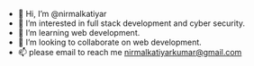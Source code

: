 - 👋 Hi, I’m @nirmalkatiyar
- 👀 I’m interested in full stack development and cyber security.
- 🌱 I’m  learning web development.
- 💞️ I’m looking to collaborate on web development.
- 📫 please email to reach me nirmalkatiyarkumar@gmail.com

<!---
nirmalkatiyar/nirmalkatiyar is a ✨ special ✨ repository because its `README.md` (this file) appears on your GitHub profile.
You can click the Preview link to take a look at your changes.
--->
